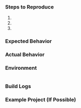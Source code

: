 <!-- 🚨 STOP 🚨 𝗦𝗧𝗢𝗣 🚨 𝑺𝑻𝑶𝑷 🚨 -->

<!--
Please fill in the *entire* template below.
The template is designed to avoid unnecessary delays to confirm and fix reported issues. Issues with missing information generally end up with a `need-info` label and take significantly more time to fix. Please help us help you!
For more information see https://github.com/xamarin/xamarin-macios/wiki/Submitting-Bugs-&-Suggestions
For support requests use https://www.xamarin.com/support
-->
### Steps to Reproduce

1. 
2. 
3. 

### Expected Behavior

### Actual Behavior

### Environment

<!--
1.
Visual Studio: Help > About Microsoft Visual Studio > Copy Info [button]
Visual Studio for Mac: Visual Studio > About Visual Studio > Show Details > Copy Information [button]
2. Paste into the code block below (between ```)
-->

```
```

### Build Logs

<!--
1. Place cursor below this comment block.
2. Attach build log or link to gist (https://gist.github.com/) of the log.
3. Logs can be found in the Build Output tab of the Errors pad in Visual Studio
To get full build logs, set the log verbosity to diagnostic at the following locations:
- On Visual Studio for Mac: Preferences > Projects > Build
- On Visual Studio for Windows: Tools > Options > Projects and Solutions > Build and Run
On Visual Studio for Windows you also want to add `-v -v -v -v` to the mtouch additional arguments by right-clicking the project in the solution explorer and selecting `Properties`.
-->

### Example Project (If Possible)

<!--
1. Place cursor below this comment block.
2. Drag and drop the compressed project or files needed to reproduce.
-->

<!--
Switch to the "Preview" tab to ensure your issue renders correctly.
-->
